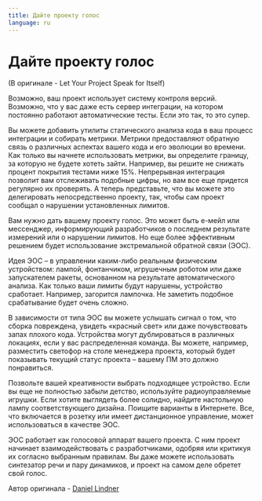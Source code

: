 ```yaml
---
title: Дайте проекту голос
language: ru
---
```


# Дайте проекту голос
(В оригинале - Let Your Project Speak for Itself)

Возможно, ваш проект использует систему контроля версий. Возможно, что у вас даже есть сервер интеграции, на котором постоянно работают автоматические тесты. Если это так, то это супер.

Вы можете добавить утилиты статического анализа кода в ваш процесс интеграции и собирать метрики. Метрики предоставляют обратную связь о различных аспектах вашего кода и его эволюции во времени. Как только вы начнете использовать метрики, вы определите границу, за которую не будете хотеть зайти. Например, вы решите не снижать процент покрытия тестами ниже 15%. Непрерывная интеграция позволит вам отслеживать подобные цифры, но вам все еще придется регулярно их проверять. А теперь представьте, что вы можете это делегировать непосредственно проекту, так, чтобы сам проект сообщал о нарушении установленных лимитов.

Вам нужно дать вашему проекту голос. Это может быть е-мейл или мессенджер, информирующий разработчиков о последнем результате измерений или о нарушении лимитов. Но еще более эффективным решением будет использование экстремальной обратной связи (ЭОС).

Идея ЭОС – в управлении каким-либо реальным физическим устройством: лампой, фонтанчиком, игрушечным роботом или даже запускателем ракеты, основанном на результате автоматического анализа. Как только ваши лимиты будут нарушены, устройство сработает. Например, загорится лампочка. Не заметить подобное срабатывание будет очень сложно.

В зависимости от типа ЭОС вы можете услышать сигнал о том, что сборка повреждена, увидеть «красный свет» или даже почувствовать запах плохого кода. Устройства могут дублироваться в различных локациях, если у вас распределенная команда. Вы можете, например, разместить светофор на столе менеджера проекта, который будет показывать текущий статус проекта – вашему ПМ это должно понравиться.

Позвольте вашей креативности выбрать подходящее устройство. Если вы еще не полностью забыли детство, используйте радиоуправляемые игрушки. Если хотите выглядеть более солидно, найдите настольную лампу соответствующего дизайна. Поищите варианты в Интернете. Все, что включается в розетку или имеет дистанционное управление, может использоваться в качестве ЭОС.

ЭОС работает как голосовой аппарат вашего проекта. С ним проект начинает взаимодействовать с разработчиками, одобряя или критикуя их согласно выбранным правилам. Вы даже можете использовать синтезатор речи и пару динамиков, и проект на самом деле обретет свой голос.

Автор оригинала - [Daniel Lindner](http://programmer.97things.oreilly.com/wiki/index.php/Daniel_Lindner)